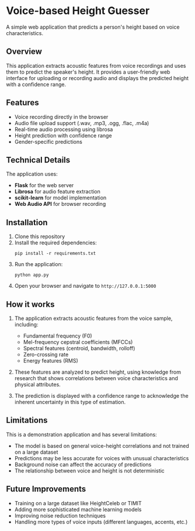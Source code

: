 # Voice-based Height Guesser

A simple web application that predicts a person's height based on voice characteristics.

## Overview

This application extracts acoustic features from voice recordings and uses them to predict the speaker's height. It provides a user-friendly web interface for uploading or recording audio and displays the predicted height with a confidence range.

## Features

- Voice recording directly in the browser
- Audio file upload support (.wav, .mp3, .ogg, .flac, .m4a)
- Real-time audio processing using librosa
- Height prediction with confidence range
- Gender-specific predictions

## Technical Details

The application uses:
- **Flask** for the web server
- **Librosa** for audio feature extraction
- **scikit-learn** for model implementation
- **Web Audio API** for browser recording

## Installation

1. Clone this repository
2. Install the required dependencies:
   ```
   pip install -r requirements.txt
   ```
3. Run the application:
   ```
   python app.py
   ```
4. Open your browser and navigate to `http://127.0.0.1:5000`

## How it works

1. The application extracts acoustic features from the voice sample, including:
   - Fundamental frequency (F0)
   - Mel-frequency cepstral coefficients (MFCCs)
   - Spectral features (centroid, bandwidth, rolloff)
   - Zero-crossing rate
   - Energy features (RMS)

2. These features are analyzed to predict height, using knowledge from research that shows correlations between voice characteristics and physical attributes.

3. The prediction is displayed with a confidence range to acknowledge the inherent uncertainty in this type of estimation.

## Limitations

This is a demonstration application and has several limitations:
- The model is based on general voice-height correlations and not trained on a large dataset
- Predictions may be less accurate for voices with unusual characteristics
- Background noise can affect the accuracy of predictions
- The relationship between voice and height is not deterministic

## Future Improvements

- Training on a large dataset like HeightCeleb or TIMIT
- Adding more sophisticated machine learning models
- Improving noise reduction techniques
- Handling more types of voice inputs (different languages, accents, etc.) 